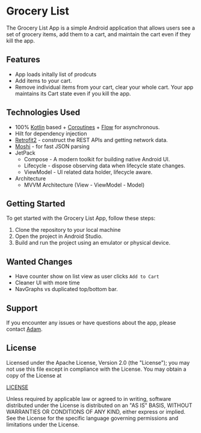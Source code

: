 # Grocery List

The Grocery List App is a simple Android application that allows users see a set of grocery items, add them to a cart, and maintain the cart even if they kill the app.

## Features

- App loads initally list of prodcuts
- Add items to your cart. 
- Remove individual items from your cart, clear your whole cart. Your app maintains its Cart state even if you kill the app.

## Technologies Used

- 100% [Kotlin](https://kotlinlang.org/) based + [Coroutines](https://github.com/Kotlin/kotlinx.coroutines) + [Flow](https://kotlin.github.io/kotlinx.coroutines/kotlinx-coroutines-core/kotlinx.coroutines.flow/) for asynchronous.
- Hilt for dependency injection
- [Retrofit2](https://github.com/square/retrofit) - construct the REST APIs and getting network data.
- [Moshi](https://github.com/square/moshi) - for fast JSON parsing
- JetPack
    - Compose - A modern toolkit for building native Android UI.
    - Lifecycle - dispose observing data when lifecycle state changes.
    - ViewModel - UI related data holder, lifecycle aware.
- Architecture
    - MVVM Architecture (View - ViewModel - Model)

## Getting Started

To get started with the Grocery List App, follow these steps:

1. Clone the repository to your local machine
2. Open the project in Android Studio.
3. Build and run the project using an emulator or physical device.

## Wanted Changes

- Have counter show on list view as user clicks `Add to Cart`
- Cleaner UI with more time
- NavGraphs vs duplicated top/bottom bar.

## Support

If you encounter any issues or have questions about the app, please contact [Adam](https://www.adamgardner.dev/contact).

## License

Licensed under the Apache License, Version 2.0 (the "License");
you may not use this file except in compliance with the License.
You may obtain a copy of the License at

[LICENSE](http://www.apache.org/licenses/LICENSE-2.0)

Unless required by applicable law or agreed to in writing, software
distributed under the License is distributed on an "AS IS" BASIS,
WITHOUT WARRANTIES OR CONDITIONS OF ANY KIND, either express or implied.
See the License for the specific language governing permissions and
limitations under the License.
